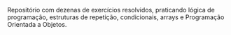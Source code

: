 Repositório com dezenas de exercícios resolvidos, praticando lógica de programação, estruturas de repetição, condicionais, arrays e Programação Orientada a Objetos.
